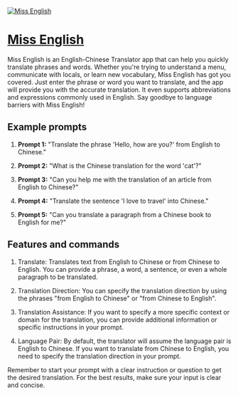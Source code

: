 [![Miss English](https://files.oaiusercontent.com/file-YzvfjDyO8vxBlSLztJ7eeOjU?se=2123-10-17T01%3A46%3A02Z&sp=r&sv=2021-08-06&sr=b&rscc=max-age%3D31536000%2C%20immutable&rscd=attachment%3B%20filename%3Dd453191d-43dd-407f-a16a-0ffdba7208ef.png&sig=5B84Ema9ikLGs/owMtMm75lW7CRUYchaz4/TreHCptA%3D)](https://chat.openai.com/g/g-5ZCkxFgN2-miss-english)

# [Miss English](https://chat.openai.com/g/g-5ZCkxFgN2-miss-english)

Miss English is an English-Chinese Translator app that can help you quickly translate phrases and words. Whether you're trying to understand a menu, communicate with locals, or learn new vocabulary, Miss English has got you covered. Just enter the phrase or word you want to translate, and the app will provide you with the accurate translation. It even supports abbreviations and expressions commonly used in English. Say goodbye to language barriers with Miss English!

## Example prompts

1. **Prompt 1:** "Translate the phrase 'Hello, how are you?' from English to Chinese."

2. **Prompt 2:** "What is the Chinese translation for the word 'cat'?"

3. **Prompt 3:** "Can you help me with the translation of an article from English to Chinese?"

4. **Prompt 4:** "Translate the sentence 'I love to travel' into Chinese."

5. **Prompt 5:** "Can you translate a paragraph from a Chinese book to English for me?"

## Features and commands

1. Translate: Translates text from English to Chinese or from Chinese to English. You can provide a phrase, a word, a sentence, or even a whole paragraph to be translated.

2. Translation Direction: You can specify the translation direction by using the phrases "from English to Chinese" or "from Chinese to English".

3. Translation Assistance: If you want to specify a more specific context or domain for the translation, you can provide additional information or specific instructions in your prompt.

4. Language Pair: By default, the translator will assume the language pair is English to Chinese. If you want to translate from Chinese to English, you need to specify the translation direction in your prompt.

Remember to start your prompt with a clear instruction or question to get the desired translation. For the best results, make sure your input is clear and concise.